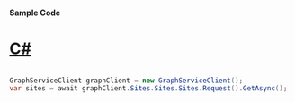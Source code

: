 #### Sample Code
# [C#](#tab/Csharp)

```C#

GraphServiceClient graphClient = new GraphServiceClient();
var sites = await graphClient.Sites.Sites.Sites.Request().GetAsync();

```